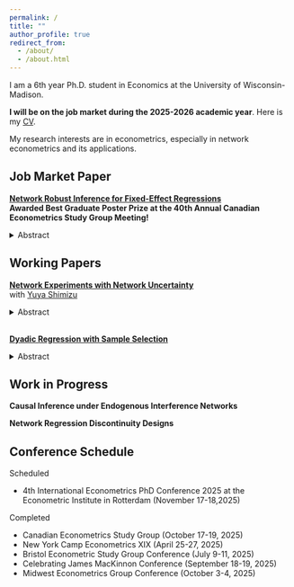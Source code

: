 ```yaml
---
permalink: /
title: ""
author_profile: true
redirect_from: 
  - /about/
  - /about.html
---
```


I am a 6th year Ph.D. student in Economics at the University of Wisconsin-Madison.

**I will be on the job market during the 2025-2026 academic year**. Here is my [CV](/files/cv_2025_10_19.pdf).

My research interests are in econometrics, especially in network econometrics and its applications.

## Job Market Paper

[**Network Robust Inference for Fixed-Effect Regressions**](/files/network_fixed_effects.pdf)<br> **Awarded Best Graduate Poster Prize at the 40th Annual Canadian Econometrics Study Group Meeting!**<details><summary>Abstract</summary>
Fixed effects estimated from network data are central to many economic applications that aim to capture unobserved heterogeneity. However, most existing methods assume conditional independence of network observations, an assumption whose plausibility is often application-dependent. This paper studies fixed-effect regressions on network data under a conditional dependence structure in which errors arise from both node- and edge-level shocks that are not fully captured by the fixed effects. We show that the least-squares estimator of the fixed effects can be inconsistent due to a persistent noise term induced by the dependence structure. Leveraging information from the regression residuals, we propose new inference methods for fixed effects that explicitly
account for dependence. We also introduce a bias-correction procedure for estimating the sample variance of the fixed effects under dependence. An empirical application using worker–firm matched data demonstrates the  practical relevance of our methods and
highlights the substantial impact of dependence on inference and variance estimation.
</details>

## Working Papers

[**Network Experiments with Network Uncertainty**](/files/network_experiment_ver2.pdf) <br> with [Yuya Shimizu](https://yshimizu-econ.github.io/)<details markdown="1"><summary>Abstract</summary>
  Ordinary least squares (OLS) estimators are widely used in network experiments to estimate spillover effects. We study the causal interpretation of, and inference for the OLS estimator under both design-based uncertainty from random treatment assignment and sampling-based uncertainty in network links. We show that correlations among regressors that capture the exposure to neighbors' treatments can induce contamination bias, preventing OLS from aggregating heterogeneous spillover effects for a clear causal interpretation. We derive the OLS estimator's asymptotic distribution and propose a network-robust variance estimator. Simulations and an empirical application demonstrate that contamination bias can be substantial, leading to inflated spillover estimates.
</details>
<br>

[**Dyadic Regression with Sample Selection**](/files/dyadic_draft.pdf)<details markdown="1"><summary>Abstract</summary>
  This paper addresses the sample selection problem in panel dyadic regression analysis. Dyadic data often include many zeros in the main outcomes due to the underlying network formation process. This not only contaminates popular estimators used in practice but also complicates the inference due to the dyadic dependence structure. We extend Kyriazidou (1997)’s approach to dyadic data and characterize the asymptotic distribution of our proposed estimator. The convergence rates are \(n\) or \(\sqrt{n^{2}h_n}\), depending on the degeneracy of the Hájek projection part of the estimator, where \(n\) is the number of nodes and \(h_n\) is a bandwidth. We propose a bias-corrected confidence interval and a variance estimator that adapts to the degeneracy. A Monte Carlo simulation shows the good finite-sample performance of our estimator and highlights the importance of bias correction in both asymptotic regimes when the fraction of zeros in outcomes varies. We illustrate our procedure using data from the paper by Moretti and Wilson (2017) on migration.
</details>

## Work in Progress

**Causal Inference under Endogenous Interference Networks**

**Network Regression Discontinuity Designs**

## Conference Schedule
Scheduled 
- 4th International Econometrics PhD Conference 2025 at the Econometric Institute in Rotterdam (November 17-18,2025)

Completed
- Canadian Econometrics Study Group (October 17-19, 2025)
- New York Camp Econometrics XIX (April 25-27, 2025)
- Bristol Econometric Study Group Conference (July 9-11, 2025)
- Celebrating James MacKinnon Conference (September 18-19, 2025)
- Midwest Econometrics Group Conference (October 3-4, 2025)
